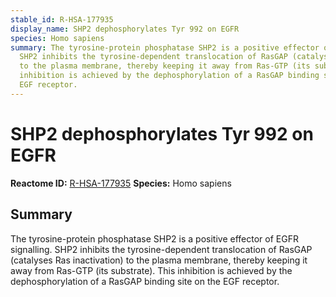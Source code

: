 ```yaml
---
stable_id: R-HSA-177935
display_name: SHP2 dephosphorylates Tyr 992 on EGFR
species: Homo sapiens
summary: The tyrosine-protein phosphatase SHP2 is a positive effector of EGFR signalling.
  SHP2 inhibits the tyrosine-dependent translocation of RasGAP (catalyses Ras inactivation)
  to the plasma membrane, thereby keeping it away from Ras-GTP (its substrate). This
  inhibition is achieved by the dephosphorylation of a RasGAP binding site on the
  EGF receptor.
---
```


# SHP2 dephosphorylates Tyr 992 on EGFR
**Reactome ID:** [R-HSA-177935](https://reactome.org/content/detail/R-HSA-177935)
**Species:** Homo sapiens

## Summary

The tyrosine-protein phosphatase SHP2 is a positive effector of EGFR signalling. SHP2 inhibits the tyrosine-dependent translocation of RasGAP (catalyses Ras inactivation) to the plasma membrane, thereby keeping it away from Ras-GTP (its substrate). This inhibition is achieved by the dephosphorylation of a RasGAP binding site on the EGF receptor.
